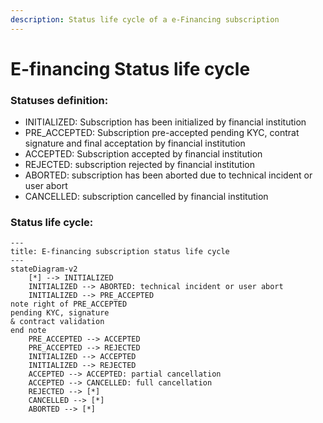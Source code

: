 ```yaml
---
description: Status life cycle of a e-Financing subscription
---
```


# E-financing Status life cycle

### Statuses  definition:

* INITIALIZED: Subscription has been initialized by financial institution
* PRE\_ACCEPTED: Subscription pre-accepted pending KYC, contrat signature and final acceptation by financial institution
* ACCEPTED: Subscription accepted by financial institution
* REJECTED: subscription rejected by financial institution
* ABORTED: subscription has been aborted due to technical incident or user abort
* CANCELLED: subscription cancelled by financial institution&#x20;

### Status life cycle:

```mermaid
---
title: E-financing subscription status life cycle
---
stateDiagram-v2 
    [*] --> INITIALIZED
    INITIALIZED --> ABORTED: technical incident or user abort
    INITIALIZED --> PRE_ACCEPTED
note right of PRE_ACCEPTED
pending KYC, signature 
& contract validation
end note
    PRE_ACCEPTED --> ACCEPTED
    PRE_ACCEPTED --> REJECTED
    INITIALIZED --> ACCEPTED
    INITIALIZED --> REJECTED
    ACCEPTED --> ACCEPTED: partial cancellation
    ACCEPTED --> CANCELLED: full cancellation
    REJECTED --> [*]
    CANCELLED --> [*]
    ABORTED --> [*]

```
